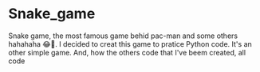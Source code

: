 # Snake_game

Snake game, the most famous game behid pac-man and some others hahahaha 😂🤣.
I decided to creat this game to pratice Python code. It's an other simple game.
And, how the others code that I've beem created, all code
